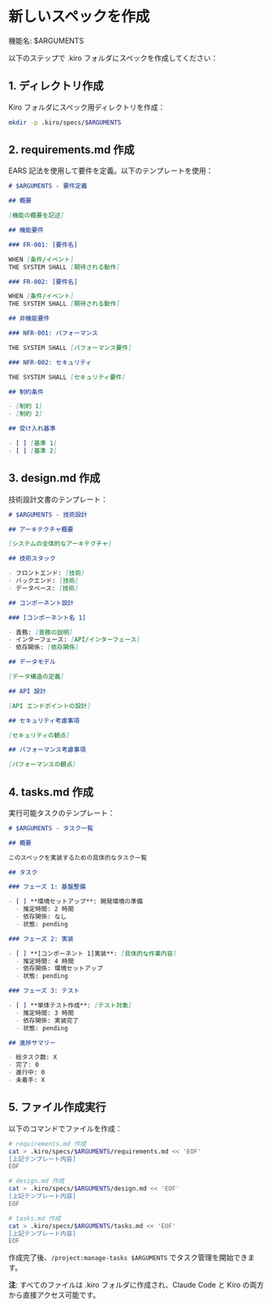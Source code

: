 # 新しいスペックを作成

機能名: $ARGUMENTS

以下のステップで .kiro フォルダにスペックを作成してください：

## 1. ディレクトリ作成

Kiro フォルダにスペック用ディレクトリを作成：

```bash
mkdir -p .kiro/specs/$ARGUMENTS
```

## 2. requirements.md 作成

EARS 記法を使用して要件を定義。以下のテンプレートを使用：

```markdown
# $ARGUMENTS - 要件定義

## 概要

[機能の概要を記述]

## 機能要件

### FR-001: [要件名]

WHEN [条件/イベント]
THE SYSTEM SHALL [期待される動作]

### FR-002: [要件名]

WHEN [条件/イベント]  
THE SYSTEM SHALL [期待される動作]

## 非機能要件

### NFR-001: パフォーマンス

THE SYSTEM SHALL [パフォーマンス要件]

### NFR-002: セキュリティ

THE SYSTEM SHALL [セキュリティ要件]

## 制約条件

- [制約 1]
- [制約 2]

## 受け入れ基準

- [ ] [基準 1]
- [ ] [基準 2]
```

## 3. design.md 作成

技術設計文書のテンプレート：

```markdown
# $ARGUMENTS - 技術設計

## アーキテクチャ概要

[システムの全体的なアーキテクチャ]

## 技術スタック

- フロントエンド: [技術]
- バックエンド: [技術]
- データベース: [技術]

## コンポーネント設計

### [コンポーネント名 1]

- 責務: [責務の説明]
- インターフェース: [API/インターフェース]
- 依存関係: [依存関係]

## データモデル

[データ構造の定義]

## API 設計

[API エンドポイントの設計]

## セキュリティ考慮事項

[セキュリティの観点]

## パフォーマンス考慮事項

[パフォーマンスの観点]
```

## 4. tasks.md 作成

実行可能タスクのテンプレート：

```markdown
# $ARGUMENTS - タスク一覧

## 概要

このスペックを実装するための具体的なタスク一覧

## タスク

### フェーズ 1: 基盤整備

- [ ] **環境セットアップ**: 開発環境の準備
  - 推定時間: 2 時間
  - 依存関係: なし
  - 状態: pending

### フェーズ 2: 実装

- [ ] **[コンポーネント 1]実装**: [具体的な作業内容]
  - 推定時間: 4 時間
  - 依存関係: 環境セットアップ
  - 状態: pending

### フェーズ 3: テスト

- [ ] **単体テスト作成**: [テスト対象]
  - 推定時間: 3 時間
  - 依存関係: 実装完了
  - 状態: pending

## 進捗サマリー

- 総タスク数: X
- 完了: 0
- 進行中: 0
- 未着手: X
```

## 5. ファイル作成実行

以下のコマンドでファイルを作成：

```bash
# requirements.md 作成
cat > .kiro/specs/$ARGUMENTS/requirements.md << 'EOF'
[上記テンプレート内容]
EOF

# design.md 作成
cat > .kiro/specs/$ARGUMENTS/design.md << 'EOF'
[上記テンプレート内容]
EOF

# tasks.md 作成
cat > .kiro/specs/$ARGUMENTS/tasks.md << 'EOF'
[上記テンプレート内容]
EOF
```

作成完了後、`/project:manage-tasks $ARGUMENTS` でタスク管理を開始できます。

**注**: すべてのファイルは .kiro フォルダに作成され、Claude Code と Kiro の両方から直接アクセス可能です。

